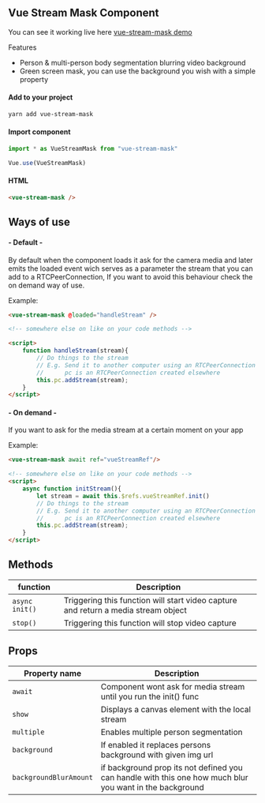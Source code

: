 ## Vue Stream Mask Component
You can see it working live here [vue-stream-mask demo](https://sagoncalves.github.io/vue-stream-mask/ "vue-stream-mask demo")

Features
- Person & multi-person body segmentation blurring video background
- Green screen mask, you can use the background you wish with a simple property


#### Add to your project
``` bash
yarn add vue-stream-mask
```

#### Import component
``` javascript
import * as VueStreamMask from "vue-stream-mask"

Vue.use(VueStreamMask)
```

#### HTML
``` html
<vue-stream-mask />
```

## Ways of use
#### - Default -
By default when the component loads it ask for the camera media and later emits the loaded event wich serves as a parameter the stream that you can add to a RTCPeerConnection, If you want to avoid this behaviour check the on demand way of use.

Example:
``` html
<vue-stream-mask @loaded="handleStream" />

<!-- somewhere else on like on your code methods -->

<script>
	function handleStream(stream){
		// Do things to the stream
		// E.g. Send it to another computer using an RTCPeerConnection
		//      pc is an RTCPeerConnection created elsewhere
		this.pc.addStream(stream);
	}
</script>

```

#### - On demand -
If you want to ask for the media stream at a certain moment on your app

Example:
``` html
<vue-stream-mask await ref="vueStreamRef"/>

<!-- somewhere else on like on your code methods -->
<script>
	async function initStream(){
		let stream = await this.$refs.vueStreamRef.init()
		// Do things to the stream
		// E.g. Send it to another computer using an RTCPeerConnection
		//      pc is an RTCPeerConnection created elsewhere
		this.pc.addStream(stream);
	}
</script>

```

## Methods
| function | Description                    |
| ------------- | ------------------------------ |
| `async init() `| Triggering this function will start video capture and return a media stream object |
| `stop() `| Triggering this function will stop video capture |


## Props
| Property name | Description                    |
| ------------- | ------------------------------ |
| `await`      | Component wont ask for media stream until you run the init() func       |
| `show`      | Displays a canvas element with the local stream|
| `multiple`   | Enables multiple person segmentation  |
| `background`   | If enabled it replaces persons background with given img url  |
| `backgroundBlurAmount`   | if background prop its not defined you can handle with this one how much blur you want in the background  |